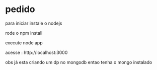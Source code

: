 # pedido

para iniciar instale o nodejs

rode o npm install

execute node app

acesse : http://localhost:3000

obs já esta criando um dp no mongodb entao tenha o mongo instalado 
